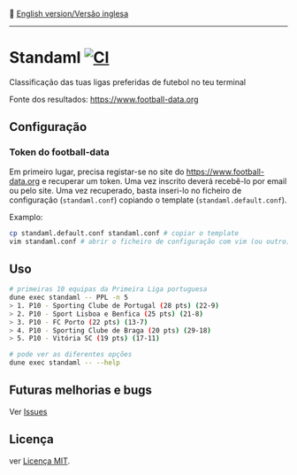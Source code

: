 :england: [English version/Versão inglesa](README-en.md)
***

# Standaml [![CI](https://github.com/TheLusitanianKing/Standaml/actions/workflows/docker-image.yml/badge.svg)](https://github.com/TheLusitanianKing/Standaml/actions/workflows/docker-image.yml)
Classificação das tuas ligas preferidas de futebol no teu terminal

Fonte dos resultados: https://www.football-data.org

## Configuração

### Token do football-data
Em primeiro lugar, precisa registar-se no site do https://www.football-data.org e recuperar um token. Uma vez inscrito deverá recebê-lo por email ou pelo site.
Uma vez recuperado, basta inseri-lo no ficheiro de configuração (`standaml.conf`) copiando o template (`standaml.default.conf`).

Examplo:
```bash
cp standaml.default.conf standaml.conf # copiar o template
vim standaml.conf # abrir o ficheiro de configuração com vim (ou outro) e inserir o token no lugar adequado
```

## Uso

```bash
# primeiras 10 equipas da Primeira Liga portuguesa
dune exec standaml -- PPL -n 5
> 1. P10 - Sporting Clube de Portugal (28 pts) (22-9)
> 2. P10 - Sport Lisboa e Benfica (25 pts) (21-8)
> 3. P10 - FC Porto (22 pts) (13-7)
> 4. P10 - Sporting Clube de Braga (20 pts) (29-18)
> 5. P10 - Vitória SC (19 pts) (17-11)

# pode ver as diferentes opções
dune exec standaml -- --help
```

## Futuras melhorias e bugs
Ver [Issues](https://github.com/TheLusitanianKing/Standaml/issues)

## Licença
ver [Licença MIT](LICENSE).

